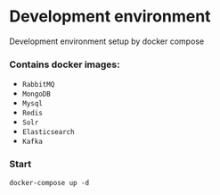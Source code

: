 # Development environment
Development environment setup by docker compose

### Contains docker images:
- `RabbitMQ`
- `MongoDB`
- `Mysql`
- `Redis`
- `Solr`
- `Elasticsearch`
- `Kafka`

### Start
`docker-compose up -d`
